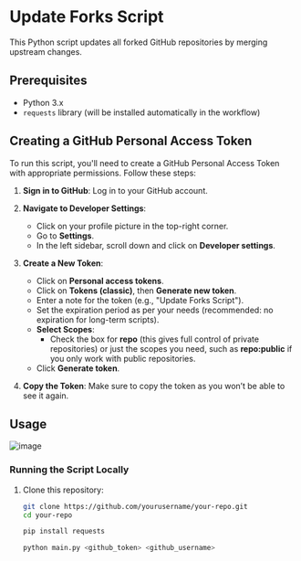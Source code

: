 # Update Forks Script

This Python script updates all forked GitHub repositories by merging upstream changes.

## Prerequisites

- Python 3.x
- `requests` library (will be installed automatically in the workflow)

## Creating a GitHub Personal Access Token

To run this script, you'll need to create a GitHub Personal Access Token with appropriate permissions. Follow these steps:

1. **Sign in to GitHub**: Log in to your GitHub account.

2. **Navigate to Developer Settings**:
   - Click on your profile picture in the top-right corner.
   - Go to **Settings**.
   - In the left sidebar, scroll down and click on **Developer settings**.

3. **Create a New Token**:
   - Click on **Personal access tokens**.
   - Click on **Tokens (classic)**, then **Generate new token**.
   - Enter a note for the token (e.g., "Update Forks Script").
   - Set the expiration period as per your needs (recommended: no expiration for long-term scripts).
   - **Select Scopes**: 
     - Check the box for **repo** (this gives full control of private repositories) or just the scopes you need, such as **repo:public** if you only work with public repositories.
   - Click **Generate token**.

4. **Copy the Token**: Make sure to copy the token as you won’t be able to see it again.

## Usage
![image](https://github.com/user-attachments/assets/1200b449-71c5-4687-a3a7-000ad10a0abe)


### Running the Script Locally

1. Clone this repository:
   ```bash
   git clone https://github.com/yourusername/your-repo.git
   cd your-repo
   
   pip install requests
   
   python main.py <github_token> <github_username>
